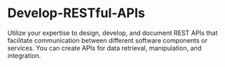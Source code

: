 # Develop-RESTful-APIs
Utilize your expertise to design, develop, and document REST APIs that facilitate communication between different software components or services. You can create APIs for data retrieval, manipulation, and integration.
